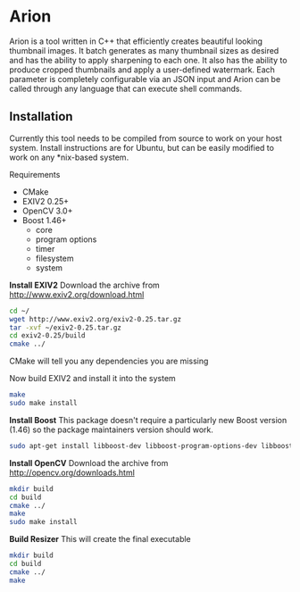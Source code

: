 # Arion

Arion is a tool written in C++ that efficiently creates beautiful looking thumbnail images. 
It batch generates as many thumbnail sizes as desired and has the ability to apply sharpening to each one. 
It also has the ability to produce cropped thumbnails and apply a user-defined watermark. 
Each parameter is completely configurable via an JSON input and Arion can be called through any language that can execute shell commands.

## Installation
Currently this tool needs to be compiled from source to work on your host system. Install instructions are for Ubuntu, but can be easily modified to work on any *nix-based system.

Requirements
* CMake
* EXIV2 0.25+
* OpenCV 3.0+
* Boost 1.46+
  * core 
  * program options 
  * timer 
  * filesystem 
  * system

**Install EXIV2**
Download the archive from http://www.exiv2.org/download.html

```bash
cd ~/
wget http://www.exiv2.org/exiv2-0.25.tar.gz
tar -xvf ~/exiv2-0.25.tar.gz
cd exiv2-0.25/build
cmake ../
```

CMake will tell you any dependencies you are missing

Now build EXIV2 and install it into the system
```bash
make
sudo make install
```

**Install Boost**
This package doesn't require a particularly new Boost version (1.46) so the package maintainers version should work.

```bash
sudo apt-get install libboost-dev libboost-program-options-dev libboost-timer-dev libboost-filesystem-dev libboost-system-dev
```

**Install OpenCV**
Download the archive from http://opencv.org/downloads.html
```bash
mkdir build
cd build
cmake ../
make
sudo make install
```

**Build Resizer**
This will create the final executable
```bash
mkdir build
cd build
cmake ../
make
```
